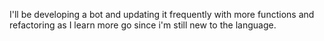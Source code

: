 I'll be developing a bot and updating it frequently with more functions and refactoring as I learn more go since i'm still new to the language.


